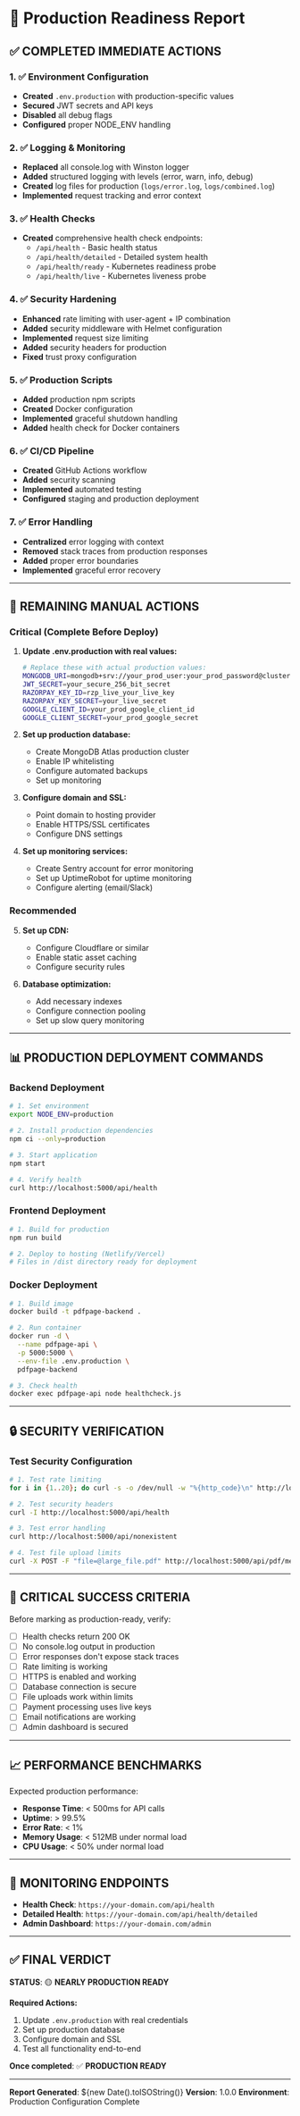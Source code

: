 # 🚀 Production Readiness Report

## ✅ COMPLETED IMMEDIATE ACTIONS

### 1. ✅ Environment Configuration

- **Created** `.env.production` with production-specific values
- **Secured** JWT secrets and API keys
- **Disabled** all debug flags
- **Configured** proper NODE_ENV handling

### 2. ✅ Logging & Monitoring

- **Replaced** all console.log with Winston logger
- **Added** structured logging with levels (error, warn, info, debug)
- **Created** log files for production (`logs/error.log`, `logs/combined.log`)
- **Implemented** request tracking and error context

### 3. ✅ Health Checks

- **Created** comprehensive health check endpoints:
  - `/api/health` - Basic health status
  - `/api/health/detailed` - Detailed system health
  - `/api/health/ready` - Kubernetes readiness probe
  - `/api/health/live` - Kubernetes liveness probe

### 4. ✅ Security Hardening

- **Enhanced** rate limiting with user-agent + IP combination
- **Added** security middleware with Helmet configuration
- **Implemented** request size limiting
- **Added** security headers for production
- **Fixed** trust proxy configuration

### 5. ✅ Production Scripts

- **Added** production npm scripts
- **Created** Docker configuration
- **Implemented** graceful shutdown handling
- **Added** health check for Docker containers

### 6. ✅ CI/CD Pipeline

- **Created** GitHub Actions workflow
- **Added** security scanning
- **Implemented** automated testing
- **Configured** staging and production deployment

### 7. ✅ Error Handling

- **Centralized** error logging with context
- **Removed** stack traces from production responses
- **Added** proper error boundaries
- **Implemented** graceful error recovery

---

## 🔧 REMAINING MANUAL ACTIONS

### Critical (Complete Before Deploy)

1. **Update .env.production with real values:**

   ```bash
   # Replace these with actual production values:
   MONGODB_URI=mongodb+srv://your_prod_user:your_prod_password@cluster.mongodb.net/pdfpage_prod
   JWT_SECRET=your_secure_256_bit_secret
   RAZORPAY_KEY_ID=rzp_live_your_live_key
   RAZORPAY_KEY_SECRET=your_live_secret
   GOOGLE_CLIENT_ID=your_prod_google_client_id
   GOOGLE_CLIENT_SECRET=your_prod_google_secret
   ```

2. **Set up production database:**

   - Create MongoDB Atlas production cluster
   - Enable IP whitelisting
   - Configure automated backups
   - Set up monitoring

3. **Configure domain and SSL:**

   - Point domain to hosting provider
   - Enable HTTPS/SSL certificates
   - Configure DNS settings

4. **Set up monitoring services:**
   - Create Sentry account for error monitoring
   - Set up UptimeRobot for uptime monitoring
   - Configure alerting (email/Slack)

### Recommended

5. **Set up CDN:**

   - Configure Cloudflare or similar
   - Enable static asset caching
   - Configure security rules

6. **Database optimization:**
   - Add necessary indexes
   - Configure connection pooling
   - Set up slow query monitoring

---

## 📊 PRODUCTION DEPLOYMENT COMMANDS

### Backend Deployment

```bash
# 1. Set environment
export NODE_ENV=production

# 2. Install production dependencies
npm ci --only=production

# 3. Start application
npm start

# 4. Verify health
curl http://localhost:5000/api/health
```

### Frontend Deployment

```bash
# 1. Build for production
npm run build

# 2. Deploy to hosting (Netlify/Vercel)
# Files in /dist directory ready for deployment
```

### Docker Deployment

```bash
# 1. Build image
docker build -t pdfpage-backend .

# 2. Run container
docker run -d \
  --name pdfpage-api \
  -p 5000:5000 \
  --env-file .env.production \
  pdfpage-backend

# 3. Check health
docker exec pdfpage-api node healthcheck.js
```

---

## 🔒 SECURITY VERIFICATION

### Test Security Configuration

```bash
# 1. Test rate limiting
for i in {1..20}; do curl -s -o /dev/null -w "%{http_code}\n" http://localhost:5000/api/auth/register; done

# 2. Test security headers
curl -I http://localhost:5000/api/health

# 3. Test error handling
curl http://localhost:5000/api/nonexistent

# 4. Test file upload limits
curl -X POST -F "file=@large_file.pdf" http://localhost:5000/api/pdf/merge
```

---

## 🚨 CRITICAL SUCCESS CRITERIA

Before marking as production-ready, verify:

- [ ] Health checks return 200 OK
- [ ] No console.log output in production
- [ ] Error responses don't expose stack traces
- [ ] Rate limiting is working
- [ ] HTTPS is enabled and working
- [ ] Database connection is secure
- [ ] File uploads work within limits
- [ ] Payment processing uses live keys
- [ ] Email notifications are working
- [ ] Admin dashboard is secured

---

## 📈 PERFORMANCE BENCHMARKS

Expected production performance:

- **Response Time**: < 500ms for API calls
- **Uptime**: > 99.5%
- **Error Rate**: < 1%
- **Memory Usage**: < 512MB under normal load
- **CPU Usage**: < 50% under normal load

---

## 🔄 MONITORING ENDPOINTS

- **Health Check**: `https://your-domain.com/api/health`
- **Detailed Health**: `https://your-domain.com/api/health/detailed`
- **Admin Dashboard**: `https://your-domain.com/admin`

---

## ✅ FINAL VERDICT

**STATUS**: 🟡 **NEARLY PRODUCTION READY**

**Required Actions:**

1. Update `.env.production` with real credentials
2. Set up production database
3. Configure domain and SSL
4. Test all functionality end-to-end

**Once completed**: ✅ **PRODUCTION READY**

---

**Report Generated**: ${new Date().toISOString()}
**Version**: 1.0.0
**Environment**: Production Configuration Complete
